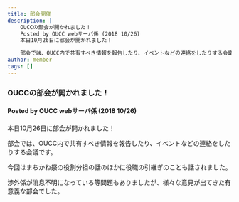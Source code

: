 ```yaml
---
title: 部会開催
description: |
    OUCCの部会が開かれました！
    Posted by OUCC webサーバ係 (2018 10/26)
    本日10月26日に部会が開かれました！

    部会では、OUCC内で共有すべき情報を報告したり、イベントなどの連絡をしたりする会議です。
author: member
tags: []
---
```

<!-- wp:heading {"level":3} -->
<h3>OUCCの部会が開かれました！</h3>
<!-- /wp:heading -->

<!-- wp:heading {"level":4} -->
<h4>Posted by OUCC webサーバ係 (2018 10/26)</h4>
<!-- /wp:heading -->

<!-- wp:paragraph -->
<p>本日10月26日に部会が開かれました！</p>
<!-- /wp:paragraph -->

<!-- wp:paragraph -->
<p>部会では、OUCC内で共有すべき情報を報告したり、イベントなどの連絡をしたりする会議です。</p>
<!-- /wp:paragraph -->

<!-- wp:paragraph -->
<p>今回はまちかね祭の役割分担の話のほかに役職の引継ぎのことも話されました。</p>
<!-- /wp:paragraph -->

<!-- wp:paragraph -->
<p>渉外係が消息不明になっている等問題もありましたが、様々な意見が出てきた有意義な部会でした。</p>
<!-- /wp:paragraph -->
